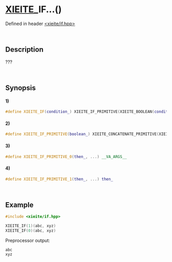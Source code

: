 # [XIEITE](../../macros.md)\_IF...\(\)
Defined in header [<xieite/if.hpp>](../../../include/xieite/if.hpp)

&nbsp;

## Description
???

&nbsp;

## Synopsis
#### 1)
```cpp
#define XIEITE_IF(condition_) XIEITE_IF_PRIMITIVE(XIEITE_BOOLEAN(condition_))
```
#### 2)
```cpp
#define XIEITE_IF_PRIMITIVE(boolean_) XIEITE_CONCATENATE_PRIMITIVE(XIEITE_IF_PRIMITIVE_, boolean_)
```
#### 3)
```cpp
#define XIEITE_IF_PRIMITIVE_0(then_, ...) __VA_ARGS__
```
#### 4)
```cpp
#define XIEITE_IF_PRIMITIVE_1(then_, ...) then_
```

&nbsp;

## Example
```cpp
#include <xieite/if.hpp>

XIEITE_IF(1)(abc, xyz)
XIEITE_IF(0)(abc, xyz)
```
Preprocessor output:
```
abc
xyz
```
